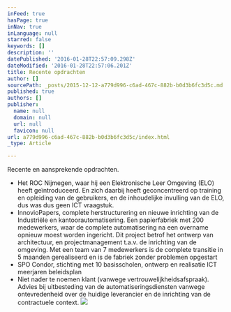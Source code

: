 ```yaml
---
inFeed: true
hasPage: true
inNav: true
inLanguage: null
starred: false
keywords: []
description: ''
datePublished: '2016-01-28T22:57:09.298Z'
dateModified: '2016-01-28T22:57:06.201Z'
title: Recente opdrachten
author: []
sourcePath: _posts/2015-12-12-a779d996-c6ad-467c-882b-b0d3b6fc3d5c.md
published: true
authors: []
publisher:
  name: null
  domain: null
  url: null
  favicon: null
url: a779d996-c6ad-467c-882b-b0d3b6fc3d5c/index.html
_type: Article

---
```

Recente en aansprekende opdrachten.

* Het ROC Nijmegen, waar hij een Elektronische Leer Omgeving (ELO) heeft geïntroduceerd. En zich daarbij heeft geconcentreerd op training en opleiding van de gebruikers, en de inhoudelijke invulling van de ELO, dus was dus geen ICT vraagstuk.
* InnovioPapers, complete herstructurering en nieuwe inrichting van de Industriële en kantoorautomatisering. Een papierfabriek met 200 medewerkers, waar de complete automatisering na een overname opnieuw moest worden ingericht. Dit project betrof het ontwerp van architectuur, en projectmanagement t.a.v. de inrichting van de omgeving. Met een team van 7 medewerkers is de complete transitie in 5 maanden gerealiseerd en is de fabriek zonder problemen opgestart
* SPO Condor, stichting met 10 basisscholen, ontwerp en realisatie ICT meerjaren beleidsplan
* Niet nader te noemen klant (vanwege vertrouwelijkheidsafspraak). Advies bij uitbesteding van de automatiseringsdiensten vanwege ontevredenheid over de huidige leverancier en de inrichting van de contractuele context.
![](https://the-grid-user-content.s3-us-west-2.amazonaws.com/883f384a-0c99-4b35-8de5-3e7be67d3a74.jpg)
